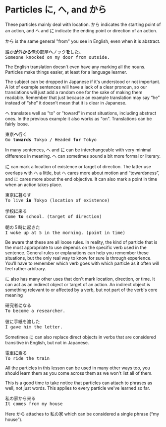 # Particles に, へ, and から

These particles mainly deal with location. から indicates the starting point of an action, and へ and に indicate the ending point or direction of an action.

から is the same general "from" you see in English, even when it is abstract.

<pre>
誰か<b>が</b>外<b>から</b>俺の部屋<b>へ</b>ノック<b>を</b>した。
Someone knocked on my door from outside.
</pre>

The English translation doesn't even have any marking all the nouns. Particles make things easier, at least for a language learner.

The subject can be dropped in Japanese if it's understood or not important. A lot of example sentences will have a lack of a clear pronoun, so our translations will just add a random one for the sake of making them readable. Remember that just because an example translation may say “he” instead of “she” it doesn’t mean that it is clear in Japanese.

へ translates well as "to" or "toward" in most situations, including abstract ones. In the previous example it also works as "on". Translations can be fairly loose.

<pre>
東京<b>へ</b>行く
Go <b>towards</b> Tokyo / Headed <b>for</b> Tokyo
</pre>

In many sentences, へ and に can be interchangeable with very minimal difference in meaning. へ can sometimes sound a bit more formal or literary.

に can mark a location of existence or target of direction. The latter use overlaps with へ a little, but へ cares more about motion and “towardsness”, and に cares more about the end objective. It can also mark a point in time when an action takes place.

<pre>
東京<b>に</b>暮らす
To live <b>in</b> Tokyo (location of existence)

学校<b>に</b>来る
Come <b>to</b> school. (target of direction)

朝の５時に起きた
I woke up at 5 in the morning. (point in time)
</pre>

Be aware that these are all loose rules. In reality, the kind of particle that is the most appropriate to use depends on the specific verb used in the sentence. General rules or explanations can help you remember these situations, but the only real way to know for sure is through experience. You’ll have to remember which verb goes with which particle as it often will feel rather arbitrary. 

に also has many other uses that don't mark location, direction, or time. It can act as an indirect object or target of an action. An indirect object is something relevant to or affected by a verb, but not part of the verb's core meaning

<pre>
研究者<b>に</b>なる
To become a researcher.

彼に手紙を渡した
I gave him the letter.
</pre>

Sometimes に can also replace direct objects in verbs that are considered transitive in English, but not in Japanese.

<pre>
電車<b>に</b>乗る
To ride the train
</pre>

All the particles in this lesson can be used in many other ways too, you should learn them as you come across them as we won't list all of them.

This is a good time to take notice that particles can attach to phrases as well, not just words. This applies to every particle we've learned so far.

<pre>
私の家から来る   
It comes from my house
</pre>

Here から attaches to 私の家 which can be considered a single phrase (“my house”).   
